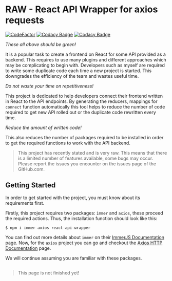 # RAW - React API Wrapper for axios requests

[![CodeFactor](https://www.codefactor.io/repository/github/markusbansky/react-api-wrapper/badge)](https://www.codefactor.io/repository/github/markusbansky/react-api-wrapper)
[![Codacy Badge](https://app.codacy.com/project/badge/Grade/8ced3a8762074fffb5cb9a73ac30a292)](https://www.codacy.com/gh/MarkusBansky/react-api-wrapper/dashboard?utm_source=github.com&amp;utm_medium=referral&amp;utm_content=MarkusBansky/react-api-wrapper&amp;utm_campaign=Badge_Grade)
[![Codacy Badge](https://app.codacy.com/project/badge/Coverage/8ced3a8762074fffb5cb9a73ac30a292)](https://www.codacy.com/gh/MarkusBansky/react-api-wrapper/dashboard?utm_source=github.com&utm_medium=referral&utm_content=MarkusBansky/react-api-wrapper&utm_campaign=Badge_Coverage)

*These all above should be green!*

It is a popular task to create a frontend on React for some API provided as a backend. 
This requires to use many plugins and different approaches which may be complicating to begin with.
Developers such as myself are required to write some duplicate code each time a new project is started.
This downgrades the efficiency of the team and wastes useful time. 

*Do not waste your time on repetitiveness!*

This project is dedicated to help developers connect their frontend written in React to the API endpoints.
By generating the reducers, mappings for `connect` function automatically this tool helps to reduce
the number of code required to get new API rolled out or the duplicate code rewritten every time.

*Reduce the amount of written code!*

This also reduces the number of packages required to be installed in order to get the required 
functions to work with the API backend.

> This project has recently stated and is very raw. This means that there is a limited number of 
> features available, some bugs may occur. Please report the issues you encounter on the issues page 
> of the GitHub.com.

## Getting Started

In order to get started with the project, you must know about its requirements first.

Firstly, this project requires two packages: `immer` and `axios`, these proceed the required
actions. Thus, the installation function should look like this:

```shell
$ npm i immer axios react-api-wrapper
```

You can find out more details about `immer` on their [ImmerJS Documentation](https://immerjs.github.io/immer/) page.
Now, for the `axios` project you can go and checkout the [Axios HTTP Documentation](https://axios-http.com/docs/intro) page.

We will continue assuming you are familiar with these packages.

##

> This page is not finished yet!
